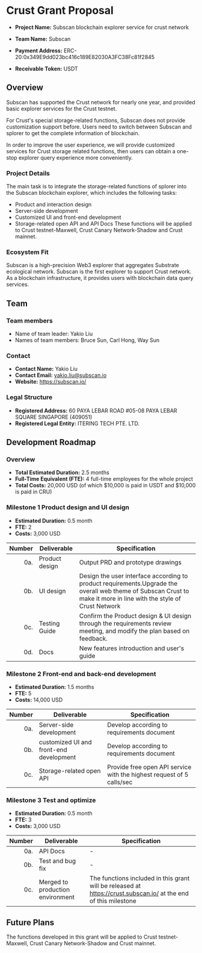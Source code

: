 # Crust Grant Proposal

- **Project Name:** Subscan blockchain explorer service for crust network

- **Team Name:** Subscan

- **Payment Address:** ERC-20:0x349E9dd023bc416c189E82030A3FC38Fc81f2845

- **Receivable Token:** USDT

## Overview

Subscan has supported the Crust network for nearly one year, and provided basic explorer services for the Crust testnet.

For Crust's special storage-related functions, Subscan does not provide customization support before. Users need to switch between Subscan and splorer to get the complete information of blockchain.

In order to improve the user experience, we will provide customized services for Crust storage related functions, then users can obtain a one-stop explorer query experience more conveniently.

### Project Details 

The main task is to integrate the storage-related functions of splorer into the Subscan blockchain explorer, which includes the following tasks:
* Product and interaction design
* Server-side development
* Customized UI and front-end development
* Storage-related open API and API Docs
These functions will be applied to Crust testnet-Maxwell, Crust Canary Network-Shadow and Crust mainnet.

### Ecosystem Fit 

Subscan is a high-precision Web3 explorer that aggregates Substrate ecological network. Subscan is the first explorer to support Crust network. As a blockchain infrastructure, it provides users with blockchain data query services.

## Team

### Team members
* Name of team leader: Yakio Liu
* Names of team members: Bruce Sun, Carl Hong, Way Sun

### Contact
* **Contact Name:** Yakio Liu
* **Contact Email:** yakio.liu@subscan.io
* **Website:** https://subscan.io/

### Legal Structure 
* **Registered Address:** 60 PAYA LEBAR ROAD #05-08 PAYA LEBAR SQUARE SINGAPORE (409051)
* **Registered Legal Entity:** ITERING TECH PTE. LTD.


## Development Roadmap

### Overview
* **Total Estimated Duration:** 2.5 months
* **Full-Time Equivalent (FTE):** 4 full-time employees for the whole project
* **Total Costs:** 20,000 USD (of which $10,000 is paid in USDT and $10,000 is paid in CRU)

### Milestone 1 Product design and UI design
* **Estimated Duration:** 0.5 month
* **FTE:**  2
* **Costs:** 3,000 USD

| Number | Deliverable | Specification |
| -----: | ----------- | ------------- |
| 0a. | Product design | Output PRD and prototype drawings|
| 0b. | UI design | Design the user interface according to product requirements.Upgrade the overall web theme of Subscan Crust to make it more in line with the style of Crust Network |
| 0c. | Testing Guide | Confirm the Product design & UI design through the requirements review meeting, and modify the plan based on feedback. | 
| 0d. | Docs | New features introduction and user's guide | 


### Milestone 2 Front-end and back-end development

* **Estimated Duration:** 1.5 months
* **FTE:**  5
* **Costs:** 14,000 USD

| Number | Deliverable | Specification |
| -----: | ----------- | ------------- |
| 0a. | Server-side development | Develop according to requirements document |
| 0b. | customized UI and front-end development | Develop according to requirements document |
| 0c. | Storage-related open API | Provide free open API service with the highest request of 5 calls/sec | 


### Milestone 3 Test and optimize

* **Estimated Duration:** 0.5 month
* **FTE:**  3
* **Costs:**  3,000 USD

| Number | Deliverable | Specification |
| -----: | ----------- | ------------- |
| 0a. | API Docs | - |
| 0b. | Test and bug fix | - |
| 0c. | Merged to production environment | The functions included in this grant will be released at https://crust.subscan.io/ at the end of this milestone | 


## Future Plans

The functions developed in this grant will be applied to Crust testnet-Maxwell, Crust Canary Network-Shadow and Crust mainnet.

